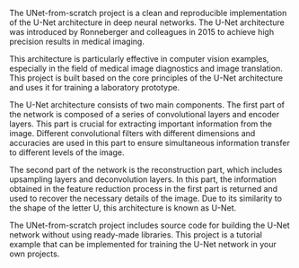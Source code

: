 The UNet-from-scratch project is a clean and reproducible implementation of the U-Net architecture in deep neural networks. The U-Net architecture was introduced by Ronneberger and colleagues in 2015 to achieve high precision results in medical imaging.

This architecture is particularly effective in computer vision examples, especially in the field of medical image diagnostics and image translation. This project is built based on the core principles of the U-Net architecture and uses it for training a laboratory prototype.

The U-Net architecture consists of two main components. The first part of the network is composed of a series of convolutional layers and encoder layers. This part is crucial for extracting important information from the image. Different convolutional filters with different dimensions and accuracies are used in this part to ensure simultaneous information transfer to different levels of the image.

The second part of the network is the reconstruction part, which includes upsampling layers and deconvolution layers. In this part, the information obtained in the feature reduction process in the first part is returned and used to recover the necessary details of the image. Due to its similarity to the shape of the letter U, this architecture is known as U-Net.

The UNet-from-scratch project includes source code for building the U-Net network without using ready-made libraries. This project is a tutorial example that can be implemented for training the U-Net network in your own projects.
